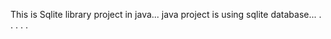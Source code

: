 This is Sqlite library project in java...
java project is using sqlite database...
.       .
 .    .
   .
